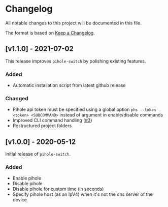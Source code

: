 # Changelog

All notable changes to this project will be documented in this file.

The format is based on [Keep a Changelog](https://keepachangelog.com/en/1.0.0/).

## [v1.1.0] - 2021-07-02

This release improves `pihole-switch` by polishing existing features.

### Added

- Automatic installation script from latest github release

### Changed

- Pihole api token must be specified using a global option `phs --token <token> <SUBCOMMAND>` instead of argument in
  enable/disable commands
- Improved CLI command handling ([#3](https://github.com/devmatteini/pihole-switch/pull/3))
- Restructured project folders

## [v1.0.0] - 2020-05-12

Initial release of `pihole-switch`.

### Added

- Enable pihole
- Disable pihole
- Disable pihole for custom time (in seconds)
- Specify pihole host (as an IpV4) when it's not the dns server of the device